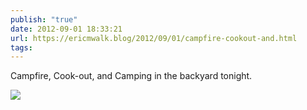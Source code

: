 ```yaml
---
publish: "true"
date: 2012-09-01 18:33:21
url: https://ericmwalk.blog/2012/09/01/campfire-cookout-and.html
tags: 
---
```


Campfire, Cook-out, and Camping in the backyard tonight.

![](https://ericmwalk.blog/uploads/2022/de890e77d4.jpg)